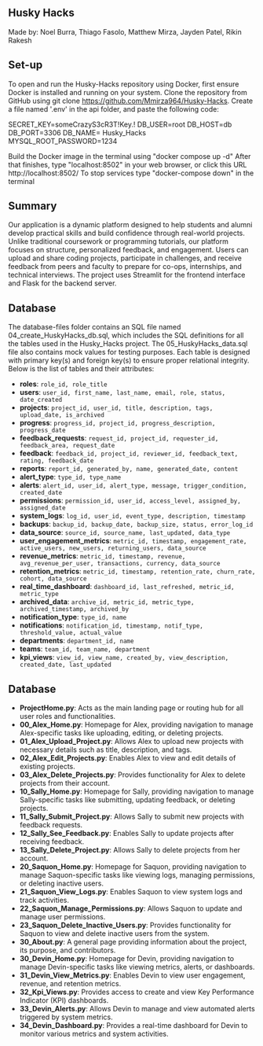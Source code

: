 ## Husky Hacks
Made by: Noel Burra, Thiago Fasolo, Matthew Mirza, Jayden Patel, Rikin Rakesh

## Set-up

To open and run the Husky-Hacks repository using Docker, first ensure Docker is installed and running on your system. 
Clone the repository from GitHub using git clone https://github.com/Mmirza964/Husky-Hacks.
Create a file named '.env' in the api folder, and paste the following code:


SECRET_KEY=someCrazyS3cR3T!Key.!
DB_USER=root
DB_HOST=db
DB_PORT=3306
DB_NAME= Husky_Hacks
MYSQL_ROOT_PASSWORD=1234 


Build the Docker image in the terminal using "docker compose up -d"
After that finishes, type "localhost:8502" in your web browser, or click this URL http://localhost:8502/
To stop services type "docker-compose down" in the terminal

## Summary

Our application is a dynamic platform designed to help students and alumni develop practical skills and build confidence through real-world projects. Unlike traditional coursework or programming tutorials, our platform focuses on structure, personalized feedback, and engagement. Users can upload and share coding projects, participate in challenges, and receive feedback from peers and faculty to prepare for co-ops, internships, and technical interviews. The project uses Streamlit for the frontend interface and Flask for the backend server.

## Database
<p>The database-files folder contains an SQL file named 04_create_HuskyHacks_db.sql, which includes the SQL definitions for all the tables used in the Husky_Hacks project. The 05_HuskyHacks_data.sql file also contains mock values for testing purposes. Each table is designed with primary key(s) and foreign key(s) to ensure proper relational integrity. Below is the list of tables and their attributes:

<ul>
  <li><strong>roles</strong>: <code>role_id, role_title</code></li>
  <li><strong>users</strong>: <code>user_id, first_name, last_name, email, role, status, date_created</code></li>
  <li><strong>projects</strong>: <code>project_id, user_id, title, description, tags, upload_date, is_archived</code></li>
  <li><strong>progress</strong>: <code>progress_id, project_id, progress_description, progress_date</code></li>
  <li><strong>feedback_requests</strong>: <code>request_id, project_id, requester_id, feedback_area, request_date</code></li>
  <li><strong>feedback</strong>: <code>feedback_id, project_id, reviewer_id, feedback_text, rating, feedback_date</code></li>
  <li><strong>reports</strong>: <code>report_id, generated_by, name, generated_date, content</code></li>
  <li><strong>alert_type</strong>: <code>type_id, type_name</code></li>
  <li><strong>alerts</strong>: <code>alert_id, user_id, alert_type, message, trigger_condition, created_date</code></li>
  <li><strong>permissions</strong>: <code>permission_id, user_id, access_level, assigned_by, assigned_date</code></li>
  <li><strong>system_logs</strong>: <code>log_id, user_id, event_type, description, timestamp</code></li>
  <li><strong>backups</strong>: <code>backup_id, backup_date, backup_size, status, error_log_id</code></li>
  <li><strong>data_source</strong>: <code>source_id, source_name, last_updated, data_type</code></li>
  <li><strong>user_engagement_metrics</strong>: <code>metric_id, timestamp, engagement_rate, active_users, new_users, returning_users, data_source</code></li>
  <li><strong>revenue_metrics</strong>: <code>metric_id, timestamp, revenue, avg_revenue_per_user, transactions, currency, data_source</code></li>
  <li><strong>retention_metrics</strong>: <code>metric_id, timestamp, retention_rate, churn_rate, cohort, data_source</code></li>
  <li><strong>real_time_dashboard</strong>: <code>dashboard_id, last_refreshed, metric_id, metric_type</code></li>
  <li><strong>archived_data</strong>: <code>archive_id, metric_id, metric_type, archived_timestamp, archived_by</code></li>
  <li><strong>notification_type</strong>: <code>type_id, name</code></li>
  <li><strong>notifications</strong>: <code>notification_id, timestamp, notif_type, threshold_value, actual_value</code></li>
  <li><strong>departments</strong>: <code>department_id, name</code></li>
  <li><strong>teams</strong>: <code>team_id, team_name, department</code></li>
  <li><strong>kpi_views</strong>: <code>view_id, view_name, created_by, view_description, created_date, last_updated</code></li>
</ul>


## Database
<ul>
  <li><strong>ProjectHome.py</strong>: Acts as the main landing page or routing hub for all user roles and functionalities.</li>
  <li><strong>00_Alex_Home.py</strong>: Homepage for Alex, providing navigation to manage Alex-specific tasks like uploading, editing, or deleting projects.</li>
  <li><strong>01_Alex_Upload_Project.py</strong>: Allows Alex to upload new projects with necessary details such as title, description, and tags.</li>
  <li><strong>02_Alex_Edit_Projects.py</strong>: Enables Alex to view and edit details of existing projects.</li>
  <li><strong>03_Alex_Delete_Projects.py</strong>: Provides functionality for Alex to delete projects from their account.</li>
  <li><strong>10_Sally_Home.py</strong>: Homepage for Sally, providing navigation to manage Sally-specific tasks like submitting, updating feedback, or deleting projects.</li>
  <li><strong>11_Sally_Submit_Project.py</strong>: Allows Sally to submit new projects with feedback requests.</li>
  <li><strong>12_Sally_See_Feedback.py</strong>: Enables Sally to update projects after receiving feedback.</li>
  <li><strong>13_Sally_Delete_Project.py</strong>: Allows Sally to delete projects from her account.</li>
  <li><strong>20_Saquon_Home.py</strong>: Homepage for Saquon, providing navigation to manage Saquon-specific tasks like viewing logs, managing permissions, or deleting inactive users.</li>
  <li><strong>21_Saquon_View_Logs.py</strong>: Enables Saquon to view system logs and track activities.</li>
  <li><strong>22_Saquon_Manage_Permissions.py</strong>: Allows Saquon to update and manage user permissions.</li>
  <li><strong>23_Saquon_Delete_Inactive_Users.py</strong>: Provides functionality for Saquon to view and delete inactive users from the system.</li>
  <li><strong>30_About.py</strong>: A general page providing information about the project, its purpose, and contributors.</li>
  <li><strong>30_Devin_Home.py</strong>: Homepage for Devin, providing navigation to manage Devin-specific tasks like viewing metrics, alerts, or dashboards.</li>
  <li><strong>31_Devin_View_Metrics.py</strong>: Enables Devin to view user engagement, revenue, and retention metrics.</li>
  <li><strong>32_Kpi_Views.py</strong>: Provides access to create and view Key Performance Indicator (KPI) dashboards.</li>
  <li><strong>33_Devin_Alerts.py</strong>: Allows Devin to manage and view automated alerts triggered by system metrics.</li>
  <li><strong>34_Devin_Dashboard.py</strong>: Provides a real-time dashboard for Devin to monitor various metrics and system activities.</li>
</ul>
